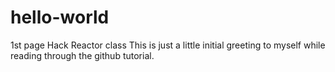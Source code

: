 # hello-world
1st page Hack Reactor class
This is just a little initial greeting to myself while reading through the github tutorial.
